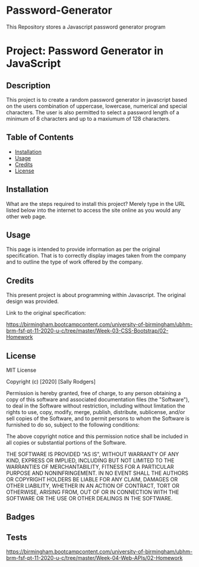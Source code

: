 # Password-Generator
This Repository stores a Javascript password generator program

# Project: Password Generator in JavaScript

## Description 

This project is to create a random password generator in javascript based on the users combination of uppercase, lowercase, numerical and special characters.  The user is also permitted to select a password length of a minimum of 8 characters and up to a maxiumum of 128 characters. 




## Table of Contents 

* [Installation](#installation)
* [Usage](#usage)
* [Credits](#credits)
* [License](#license)


## Installation

What are the steps required to install this project? 
Merely type in the URL listed below into the internet to access the site online as you would any other web page. 


## Usage 

This page is intended to provide information as per the original specification.  That is to correctly display images taken from the company and to outline the type of work offered by the company.


## Credits

This present project is about programming within Javascript.  The original design was provided.

Link to the original specification:

https://birmingham.bootcampcontent.com/university-of-birmingham/ubhm-brm-fsf-pt-11-2020-u-c/tree/master/Week-03-CSS-Bootstrap/02-Homework



## License

MIT License

Copyright (c) [2020] [Sally Rodgers]

Permission is hereby granted, free of charge, to any person obtaining a copy
of this software and associated documentation files (the "Software"), to deal
in the Software without restriction, including without limitation the rights
to use, copy, modify, merge, publish, distribute, sublicense, and/or sell
copies of the Software, and to permit persons to whom the Software is
furnished to do so, subject to the following conditions:

The above copyright notice and this permission notice shall be included in all
copies or substantial portions of the Software.

THE SOFTWARE IS PROVIDED "AS IS", WITHOUT WARRANTY OF ANY KIND, EXPRESS OR
IMPLIED, INCLUDING BUT NOT LIMITED TO THE WARRANTIES OF MERCHANTABILITY,
FITNESS FOR A PARTICULAR PURPOSE AND NONINFRINGEMENT. IN NO EVENT SHALL THE
AUTHORS OR COPYRIGHT HOLDERS BE LIABLE FOR ANY CLAIM, DAMAGES OR OTHER
LIABILITY, WHETHER IN AN ACTION OF CONTRACT, TORT OR OTHERWISE, ARISING FROM,
OUT OF OR IN CONNECTION WITH THE SOFTWARE OR THE USE OR OTHER DEALINGS IN THE
SOFTWARE.




## Badges


## Tests
https://birmingham.bootcampcontent.com/university-of-birmingham/ubhm-brm-fsf-pt-11-2020-u-c/tree/master/Week-04-Web-APIs/02-Homework
